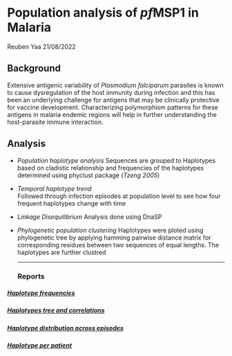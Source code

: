 Population analysis of *pf*MSP1 in Malaria
================
Reuben Yaa
21/08/2022

## Background

Extensive antigenic variability of *Plasmodium falciparum* parasites is
known to cause dysregulation of the host immunity during infection and
this has been an underlying challenge for antigens that may be
clinically protective for vaccine development. Characterizing
polymorphism patterns for these antigens in malaria endemic regions will
help in further understanding the host-parasite immune interaction.

## Analysis

-   *Population haplotype analysis* Sequences are grouped to Haplotypes
    based on cladistic relationship and frequencies of the haplotypes
    determined using phyclust package (*Tzeng 2005*)

-   *Temporal haplotype trend*  
    Followed through infection episodes at population level to see how
    four frequent haplotypes change with time

-   *Linkage Disequilibrium* Analysis done using DnaSP

-   *Phylogenetic population clustering* Haplotypes were ploted using
    phylogenetic tree by applying hamming pairwise distance matrix for
    corresponding residues between two sequences of equal lengths. The
    haplotypes are further clustred

    <hr>

    ### Reports

##### [Haplotype frequencies](https://mangiruben.github.io/pfMSP1-Malaria/code/haplo_freq)

##### [Haplotypes tree and correlations](https://mangiruben.github.io/pfMSP1-Malaria/code/haplo_tree_cor)

##### [Haplotype distribution across episodes](https://mangiruben.github.io/pfMSP1-Malaria/code/hap_distribution)

##### [Haplotype per patient](https://mangiruben.github.io/pfMSP1-Malaria/code/haplotype_per_patient)
